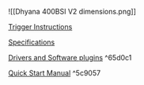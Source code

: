![[Dhyana 400BSI V2 dimensions.png]]

[Trigger Instructions](https://www.tucsen.com/uploads/Camera-External-Trigger-Instructions.pdf)

[Specifications]([BSI-sCMOS-Camera-Dhyana-400BSIV2-Tucsen.pdf](file:///C:/Users/SIPE_LAB/Desktop/desktop/BSI-sCMOS-Camera-Dhyana-400BSIV2-Tucsen.pdf))

[Drivers and Software plugins](https://www.tucsen.com/Home/Product/download/dataid/19/id/27.html) ^65d0c1

[Quick Start Manual](https://www.tucsen.com/Public/upload/download/pdf/Dhyana%20Camera%20Quick%20Start%20-%20EN.pdf) ^5c9057
